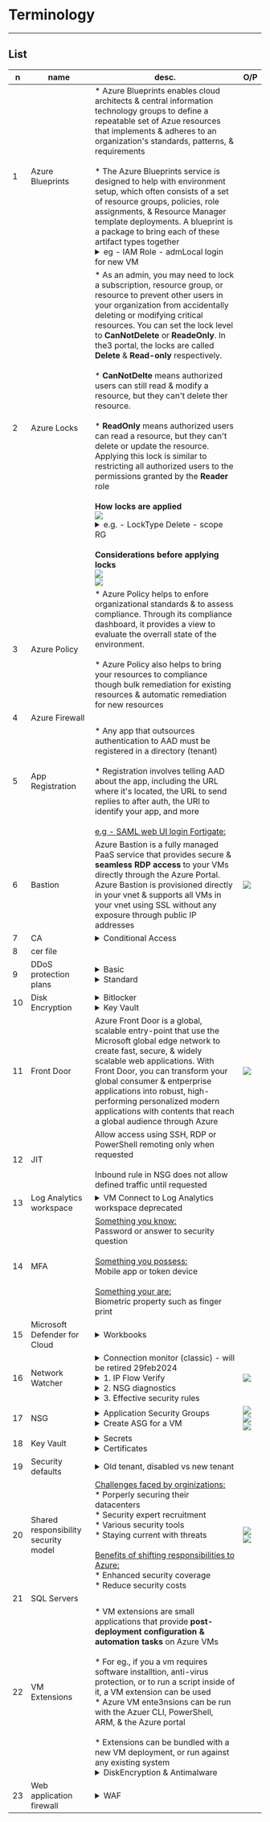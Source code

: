 # Terminology

---

## List
|n|name|desc.|O/P|
|-|----|-----|---|
|1|Azure Blueprints|* Azure Blueprints enables cloud architects & central information technology groups to define a repeatable set of Azue resources that implements & adheres to an organization's standards, patterns, & requirements<br/><br/>* The Azure Blueprints service is designed to help with environment setup, which often consists of a set of resource groups, policies, role assignments, & Resource Manager template deployments. A blueprint is a package to bring each of these artifact types together<details><summary>eg - IAM Role - admLocal login for new VM</summary><ins>Create blueprint</ins><br/><img src="https://i.imgur.com/DsXWCp9.png"><br/><ins>Artifacts:<img src="https://i.imgur.com/pc24zWs.png"><br/>Role : virtual machine administrator login:<br/><img src="https://i.imgur.com/wzUOgSP.png"><br/>Publish blueprint:<br/><img src="https://i.imgur.com/DiqxmEc.png"><br/><img src="https://i.imgur.com/cAA0NrC.png"><br/>Assign blueprint:<br/><img src="https://i.imgur.com/mxCydv3.png"><br/><img src="https://i.imgur.com/XpuDCEW.png"><br/>System assigned:<br/><img src="https://i.imgur.com/knAxkRg.png"><br/>Test - New VM:<br/><img src="https://i.imgur.com/dG1RcMZ.png"><br/>New VM - IAM - automatic role assignments - vm admin login:<br/><img src="https://i.imgur.com/F3HNSo7.png"></ins></details>|
|2|Azure Locks|* As an admin, you may need to lock a subscription, resource group, or resource to prevent other users in your organization from accidentally deleting or modifying critical resources. You can set the lock level to **CanNotDelete** or **ReadeOnly**. In the3 portal, the locks are called **Delete** & **Read-only** respectively.<br/><br/>* **CanNotDelte** means authorized users can still read & modify a resource, but they can't delete ther resource.<br/><br/>* **ReadOnly** means authorized users can read a resource, but they can't delete or update the resource. Applying this lock is similar to restricting all authorized users to the permissions granted by the **Reader** role<br/><br/>**How locks are applied**<br/><img src="https://i.imgur.com/7LJMTnI.png"><details><summary>e.g. - LockType Delete - scope RG</summary>Lock Type Delete:<br/><img src="https://i.imgur.com/fnT8g2j.png"><br/>Test - delete RG - error lock:<br/><img src="https://i.imgur.com/NUhQWyR.png"><br/>idem with try to delete vnet:<br/><img src="https://i.imgur.com/70mjBpC.png"></details><br/>**Considerations before applying locks**<br/><img src="https://i.imgur.com/wS9RtKO.png"><br/><img src="https://i.imgur.com/O24m2tn.png">|
|3|Azure Policy|* Azure Policy helps to enfore organizational standards & to assess compliance. Through its compliance dashboard, it provides a view to evaluate the overrall state of the environment.<br/><br/>* Azure Policy also helps to bring your resources to compliance though bulk remediation for existing resources & automatic remediation for new resources 
|4|Azure Firewall|
|5|App Registration|* Any app that outsources authentication to AAD must be registered in a directory (tenant)<br/><br/>* Registration involves telling AAD about the app, including the URL where it's located, the URL to send replies to after auth, the URI to identify your app, and more<br/><br/><ins>e.g - SAML web UI login Fortigate:</ins>|
|6|Bastion|Azure Bastion is a fully managed PaaS service that provides secure & **seamless RDP access** to your VMs directly through the Azure Portal. Azure Bastion is provisioned directly in your vnet & supports all VMs in your vnet using SSL without any exposure through public IP addresses|<img src="https://i.imgur.com/58u68Ww.png">|
|7|CA|<details><summary>Conditional Access</summary>True</details>|
|8|cer file|
|9|DDoS protection plans|<details><summary>Basic</summary>Automatically enabled as part of the Azure platform</details><details><summary>Standard</summary>Provides additional mitigation capabilities over the Basic service tier that are tuned specifically to Azure Virtual Network resources<br/><img src="https://i.imgur.com/COh6Yzi.png"></details>|
|10|Disk Encryption|<details><summary>Bitlocker</summary>True</details><details><summary>Key Vault</summary>True</details>|
|11|Front Door|Azure Front Door is a global, scalable entry-point that use the Microsoft global edge network to create fast, secure, & widely scalable web applications. With Front Door, you can transform your global consumer & entperprise applications into robust, high-performing personalized modern applications with contents that reach a global audience through Azure|<img src="https://i.imgur.com/1SjnOvf.png">|
|12|JIT|Allow access using SSH, RDP or PowerShell remoting only when requested<br/><br/>Inbound rule in NSG does not allow defined traffic until requested|
|13|Log Analytics workspace|<details><summary>VM Connect to Log Analytics workspace deprecated</summary>not connected :<br/><img src="https://i.imgur.com/YOuqvbL.png"><br/>connected to LAW:<br/><img src="https://i.imgur.com/kDNY8vF.png"><br/></details>
|14|MFA|<ins>Something you know:</ins><br/>Password or answer to security question<br/><br/><ins>Something you possess:</ins><br/>Mobile app or token device<br/><br/><ins>Something your are:</ins><br/>Biometric property such as finger print 
|15|Microsoft Defender for Cloud|<details><summary>Workbooks</summary><img src="https://i.imgur.com/MDvIcd6.png"></details>|
|16|Network Watcher|<details><summary>Connection monitor (classic) - will be retired 29feb2024</summary><img src="https://i.imgur.com/fRRbaWv.png"><br/>Create connection Monitor :<br/><img src="https://i.imgur.com/fgb2n0Z.png"><br/>Create action group - notification monitor:<br/><img src="https://i.imgur.com/8tiXfqI.png"><br/><img src="https://i.imgur.com/73Rpg9b.png"></details><details><summary>1. IP Flow Verify</summary>e.g - Test our VM Inbound & Outbound:<br/><img src="https://i.imgur.com/wEegCJR.png"><br/>Remote IP - google on port 80:<br/><img src="https://i.imgur.com/Gji0U0Q.png">Result - allowd on NSG1 - Port 80 & 443 :<br/><img src="https://i.imgur.com/wI1JSxE.png"><br/>if we test port 21 on remote on google:<br/>Result access denied<br/><img src="https://i.imgur.com/Pf077NK.png"></details><details><summary>2. NSG diagnostics</summary>The network security grou diagnostics tool provides detailed information to understand & degub the security configuration of your network. for a given source-destination pair, network security group diagnostics returns all network security groups that will be traversed, the rules that will be applied in each network security group, & the final allow/deny status for the flow<br/>again test our VM as target:<br/><img src="https://i.imgur.com/c84BDhG.png"><br/>Remote Port & IP : 8.8.8.8:80 - google :<br/><img src="https://i.imgur.com/GAGxFl5.png"><br/>Result : allowd & option - more info:<br/><img src="https://i.imgur.com/dgM0CwP.png"><br/><img src="https://i.imgur.com/U5ay7m6.png"><br/>we have the option add security rule if not allowed:<br/>test port 23 on google remote - default denied:<br/><img src="https://i.imgur.com/GIr1a1F.png"><br/>add rule & check again:<br/><img src="https://i.imgur.com/3A1s4Ka.png"></details><details><summary>3. Effective security rules</summary>To see all NSG - showing only top 50 security rules in each grid, click Download above to see all<br/><img src="https://i.imgur.com/8FFGsoY.png"><br/><img src="https://i.imgur.com/jVyXP5r.png"></details>|<img src="https://i.imgur.com/oUAXp55.png">|
|17|NSG|<details><summary>Application Security Groups</summary>Application security groups enable you to configure network security as a natural extension of an application's structure, allowing you to group VMs & define security policies based on those groups<br/><br/>e.g. via diagram:<br/><img src="https://i.imgur.com/Kr0rsLg.png"></details><details><summary>Create ASG for a VM</summary>New ASG:<br/><img src="https://i.imgur.com/FL9qSi7.png"><br/>in our vim - networking - asg:<br/><img src="https://i.imgur.com/jDoQEvK.png"><br/>final our ASG for our VM:<br/><img src="https://i.imgur.com/3zDQgxm.png"><br/>ASG Rule - RDP:<br/><img src="https://i.imgur.com/EiAuWcI.png"><br/>Test RDP:<br/><img src="https://i.imgur.com/pA8Rogo.png"><br/><img src="https://i.imgur.com/WMiqwwa.png"></details>|<img src="https://i.imgur.com/iy01tAq.png"><br/><img src="https://i.imgur.com/eACtCPk.png"><br/><img src="https://i.imgur.com/OXonEwp.png">|
|18|Key Vault|<details><summary>Secrets</summary><img src="https://i.imgur.com/dMwBKrZ.png"></details><details><summary>Certificates</summary><img src="https://i.imgur.com/0aru5St.png"></details>|
|19|Security defaults|<details><summary>Old tenant, disabled vs new tenant</summary><br/>Requiring all users to register for multifactor authentication<br/>Requiring administrators to do multifactor authentication<br/>Requiring users to do multifactor authentication when necessary<br/>Blocking legacy authentication protocols<br/>Protecting privileged activities like access to the Azure portal<br/><br/><ins>Old tenant:</ins><br/><img src="https://i.imgur.com/kiReFU4.png"><br/><ins>NewTenant:</ins><br/><img src="https://i.imgur.com/n0wU48M.png"></details>
|20|Shared responsibility security model|<ins>Challenges faced by orginizations:</ins><br/>* Porperly securing their datacenters<br/>* Security expert recruitment<br/>* Various security tools<br/>* Staying current with threats<br/><br/><ins>Benefits of shifting responsibilities to Azure:</ins><br/>* Enhanced security coverage<br/>* Reduce security costs|<img src="https://i.imgur.com/NhrJv9c.png"><img src="https://i.imgur.com/E2JU7iz.png">|
|21|SQL Servers|
|22|VM Extensions|* VM extensions are small applications that provide **post-deployment configuration & automation tasks** on Azure VMs<br/><br/>* For eg., if you a vm requires software installtion, anti-virus protection, or to run a script inside of it, a VM extension can be used<br/>* Azure VM ente3nsions can be run with the Azuer CLI, PowerShell, ARM, & the Azure portal<br/><br/>* Extensions can be bundled with a new VM deployment, or run against any existing system<br/><details><summary>DiskEncryption & Antimalware</summary><img src="https://i.imgur.com/G4NGc5U.png"></details>	|
|23|Web application firewall|<details><summary>WAF</summary>WAF provides centralized protection of your web applications form common exploits & vulnerabilites. Web applications are increasingly targeted by malicious attacks that exploit commonly known vulnerabilities. SQL injection & cross-site scripting are among the most common attacks<br/><img src="https://i.imgur.com/ErNYn1i.png"></details>|
